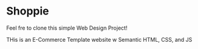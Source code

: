 # Shoppie

Feel fre to clone this simple Web Design Project!

THis is an E-Commerce Template website w Semantic HTML, CSS, and JS
